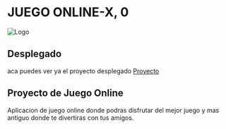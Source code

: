# JUEGO ONLINE-X, 0
![Logo](https://i.pinimg.com/736x/3a/dd/8b/3add8be4946954c875cdc2059c4b0d44.jpg)

## Desplegado
aca puedes ver ya el proyecto desplegado 
[Proyecto](https://edg5latan.github.io/JuegoXy0/)

## Proyecto de Juego Online
Aplicacion de juego online donde podras disfrutar del mejor juego y mas antiguo donde te divertiras con tus amigos.
